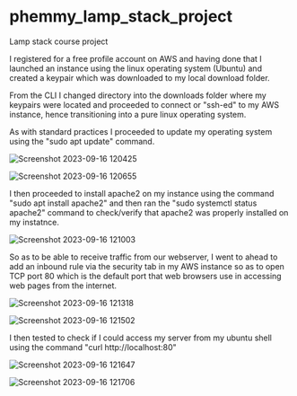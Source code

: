 # phemmy_lamp_stack_project
Lamp stack course project

I registered for a free profile account on AWS and having done that I launched an instance using the linux operating system (Ubuntu) and created a keypair which was downloaded to my local download folder.

From the CLI I changed directory into the downloads folder where my keypairs were located and proceeded to connect or "ssh-ed" to my AWS instance, hence transitioning into a pure linux operating system.

As with standard practices I proceeded to update my operating system using the "sudo apt update" command.

![Screenshot 2023-09-16 120425](https://github.com/FemiDare/phemmy_lamp_stack_project/assets/140294606/6edaed36-17b1-4036-847c-383885420f13)

![Screenshot 2023-09-16 120655](https://github.com/FemiDare/phemmy_lamp_stack_project/assets/140294606/d83850ea-3a56-4e94-a25f-df7cf0a0140d)

I then proceeded to install apache2 on my instance using the command "sudo apt install apache2" and then ran the "sudo systemctl status apache2" command to check/verify that apache2 was properly installed on my instatnce.

![Screenshot 2023-09-16 121003](https://github.com/FemiDare/phemmy_lamp_stack_project/assets/140294606/b5b7c6de-69aa-4827-8245-f52a12cbf205)

So as to be able to receive traffic from our webserver, I went to ahead to add an inbound rule via the security tab in my AWS instance so as to open TCP port 80 which is the default port that web browsers use in accessing web pages from the internet.

![Screenshot 2023-09-16 121318](https://github.com/FemiDare/phemmy_lamp_stack_project/assets/140294606/0764fe47-951f-4eed-a713-c1249b11fe82)

![Screenshot 2023-09-16 121502](https://github.com/FemiDare/phemmy_lamp_stack_project/assets/140294606/53846d87-7d49-4955-93fc-060b6d23ed1f)

I then tested to check if I could access my server from my ubuntu shell using the command "curl http://localhost:80" 

![Screenshot 2023-09-16 121647](https://github.com/FemiDare/phemmy_lamp_stack_project/assets/140294606/cd7c7b40-66ff-46de-b12a-59a6f25406d6)

![Screenshot 2023-09-16 121706](https://github.com/FemiDare/phemmy_lamp_stack_project/assets/140294606/1665835f-ef34-4ec5-90c6-5803a3681543)


